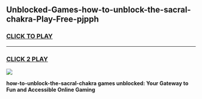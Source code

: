
## Unblocked-Games-how-to-unblock-the-sacral-chakra-Play-Free-pjpph
<h3>
<a href="https://premium76.site?title=how-to-unblock-the-sacral-chakra&ref=18A1">CLICK TO PLAY</a></h3>
<hr>

<h3>
<a href="https://premium76.site?title=how-to-unblock-the-sacral-chakra&ref=18A1">CLICK 2 PLAY</a>
  
</h3>

<a href="https://premium76.site?title=how-to-unblock-the-sacral-chakra&ref=18A1"><img src="https://clearcache.store/games.png"></a>


**how-to-unblock-the-sacral-chakra games unblocked: Your Gateway to Fun and Accessible Online Gaming**
